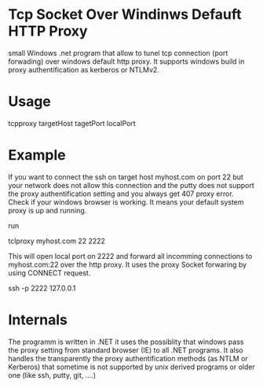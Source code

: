 # Tcp Socket Over Windinws Defauft HTTP Proxy

small Windows .net program that allow to tunel tcp connection (port forwading) over windows default http proxy. 
It supports windows build in proxy authentification as kerberos or NTLMv2.

# Usage

tcpproxy targetHost tagetPort localPort

# Example

If you want to connect the ssh on target host myhost.com on port 22 but your network does not allow this connection and the putty does not support the proxy authentification setting and you always get 407 proxy error.
Check if your windows browser is working. It means your default system proxy is up and running.

run

tclproxy myhost.com 22 2222

This will open local port on 2222 and forward all incomming connections to myhost.com:22 over the http proxy. It uses the proxy Socket forwaring by using CONNECT request.

ssh -p 2222 127.0.0.1

# Internals

The programm is written in .NET it uses the possiblity that windows pass the proxy setting from standard browser (IE) to all .NET programs. It also handles the transparently the proxy authentification methods (as NTLM or Kerberos) that sometime is not supported by unix derived programs or older one (like ssh, putty, git, ....)